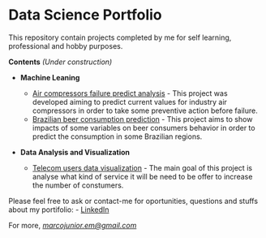 # Data Science Portfolio
This repository contain projects completed by me for self learning, professional and hobby purposes.

**Contents** *(Under construction)*

  - **Machine Leaning**
      - [Air compressors failure predict analysis](https://github.com/marcojr93/data-science-portifolio/tree/main/Air%20compressor%20predict%20failure%20analysis) - This project was developed aiming to predict current values for industry air compressors in order to take some preventive action before failure.
      - [Brazilian beer consumption prediction](https://github.com/marcojr93/data-science-portifolio/blob/main/Beer_consumption_Prediction.ipynb) - This project aims to show impacts of some variables on beer consumers behavior in order to predict the consumption in some Brazilian regions. 

 - **Data Analysis and Visualization**
      - [Telecom users data visualization](https://github.com/marcojr93/data-science-portifolio/blob/main/Telecom_users_exploratory_data_analysis.ipynb) - The main goal of this project is analyse what kind of service it will be need to be offer to increase the number of constumers.


Please feel free to ask or contact-me for oportunities, questions and stuffs about my portifolio: - [LinkedIn](https://www.linkedin.com/in/marco-antonio-lima-j%C3%BAnior-4498719b/)

For more, *marcojunior.em@gmail.com*
